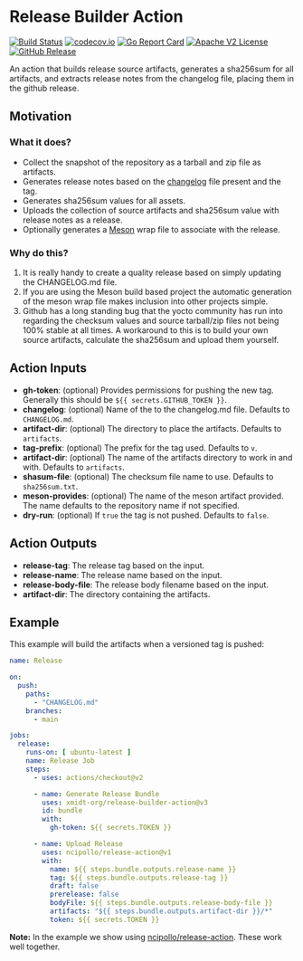 # Release Builder Action
[![Build Status](https://github.com/xmidt-org/release-builder-action/actions/workflows/ci.yml/badge.svg)](https://github.com/xmidt-org/release-builder-action/actions/workflows/ci.yml)
[![codecov.io](http://codecov.io/github/xmidt-org/release-builder-action/coverage.svg?branch=main)](http://codecov.io/github/xmidt-org/release-builder-action?branch=main)
[![Go Report Card](https://goreportcard.com/badge/github.com/xmidt-org/release-builder-action)](https://goreportcard.com/report/github.com/xmidt-org/release-builder-action)
[![Apache V2 License](http://img.shields.io/badge/license-Apache%20V2-blue.svg)](https://github.com/xmidt-org/release-builder-action/blob/main/LICENSE)
[![GitHub Release](https://img.shields.io/github/release/xmidt-org/release-builder-action.svg)](CHANGELOG.md)

An action that builds release source artifacts, generates a sha256sum for all artifacts,
and extracts release notes from the changelog file, placing them in the github release.

## Motivation

### What it does?

- Collect the snapshot of the repository as a tarball and zip file as artifacts.
- Generates release notes based on the [changelog](https://keepachangelog.com/en/1.0.0/) file present and the tag.
- Generates sha256sum values for all assets.
- Uploads the collection of source artifacts and sha256sum value with release notes as a release.
- Optionally generates a [Meson](https://mesonbuild.com/) wrap file to associate with the release.

### Why do this?

1. It is really handy to create a quality release based on simply updating the
   CHANGELOG.md file.
2. If you are using the Meson build based project the automatic generation of
   the meson wrap file makes inclusion into other projects simple.
3. Github has a long standing bug that the yocto community has run into regarding
   the checksum values and source tarball/zip files not being 100% stable at all
   times.  A workaround to this is to build your own source artifacts, calculate
   the sha256sum and upload them yourself.

## Action Inputs

- **gh-token**: (optional) Provides permissions for pushing the new tag.  Generally this should be `${{ secrets.GITHUB_TOKEN }}`.
- **changelog**: (optional) Name of the to the changelog.md file.  Defaults to `CHANGELOG.md`.
- **artifact-dir**: (optional) The directory to place the artifacts.  Defaults to `artifacts`.
- **tag-prefix**: (optional) The prefix for the tag used.  Defaults to `v`.
- **artifact-dir**: (optional) The name of the artifacts directory to work in and with.  Defaults to `artifacts`.
- **shasum-file**: (optional) The checksum file name to use.  Defaults to `sha256sum.txt`.
- **meson-provides**: (optional) The name of the meson artifact provided.  The name defaults to the repository name if not specified.
- **dry-run**: (optional) If `true` the tag is not pushed.  Defaults to `false`.

## Action Outputs

- **release-tag**: The release tag based on the input.
- **release-name**: The release name based on the input.
- **release-body-file**: The release body filename based on the input.
- **artifact-dir**: The directory containing the artifacts.

## Example
This example will build the artifacts when a versioned tag is pushed:

```yml
name: Release

on:
  push:
    paths:
      - "CHANGELOG.md"
    branches:
      - main

jobs:
  release:
    runs-on: [ ubuntu-latest ]
    name: Release Job
    steps:
      - uses: actions/checkout@v2

      - name: Generate Release Bundle
        uses: xmidt-org/release-builder-action@v3
        id: bundle
        with:
          gh-token: ${{ secrets.TOKEN }}

      - name: Upload Release
        uses: ncipollo/release-action@v1
        with:
          name: ${{ steps.bundle.outputs.release-name }}
          tag: ${{ steps.bundle.outputs.release-tag }}
          draft: false
          prerelease: false
          bodyFile: ${{ steps.bundle.outputs.release-body-file }}
          artifacts: "${{ steps.bundle.outputs.artifact-dir }}/*"
          token: ${{ secrets.TOKEN }}
```

**Note:** In the example we show using [ncipollo/release-action](https://github.com/ncipollo/release-action).  These work well together.
